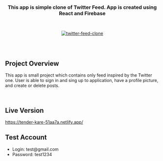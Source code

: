 <h3 align="center">
This app is simple clone of Twitter Feed. App is created using React and Firebase 
</h3>

<br>

<p align="center">
   <a href="https://ibb.co/XDyT97d">
     <img src="https://i.ibb.co/vhs8b3r/twitter-feed-clone.png" alt="twitter-feed-clone" border="0" />
  </a>
</p>

<br>
<br>

## Project Overview 

This app is small project which contains only feed inspired by the Twitter one. User is able to sign in and sing up to application, have a profile picture, and create or delete posts. 

<br>

## Live Version

<a href="https://tender-kare-51aa7a.netlify.app/">https://tender-kare-51aa7a.netlify.app/</a>

## Test Account

<ul>
  <li>Login: test@gmail.com</li>
  <li>Password: test1234</li>
</ul>


